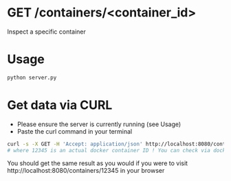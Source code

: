 # GET /containers/<container_id>

Inspect a specific container

# Usage
```bash
python server.py
```

# Get data via CURL
- Please ensure the server is currently running (see Usage)
- Paste the curl command in your terminal
```bash
curl -s -X GET -H 'Accept: application/json' http://localhost:8080/containers/12345 | python -mjson.tool
# where 12345 is an actual docker container ID ! You can check via docker ps
```

You should get the same result as you would if you were to visit
http://localhost:8080/containers/12345 in your browser
